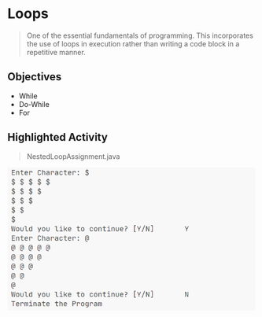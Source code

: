 # Loops

> One of the essential fundamentals of programming. This incorporates the use of loops in execution rather than writing a code block in a repetitive manner.

## Objectives

- While
- Do-While
- For

## Highlighted Activity

> NestedLoopAssignment.java

![](image.png)
